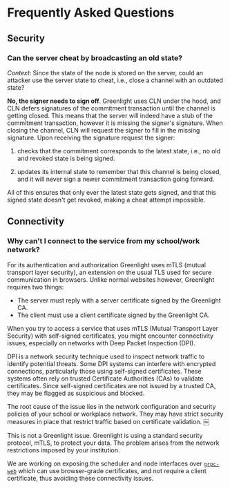 # Frequently Asked Questions

## Security

### Can the server cheat by broadcasting an old state? <a name="cheating-server"></a>

_Context_: Since the state of the node is stored on the server, could
an attacker use the server state to cheat, i.e., close a channel with
an outdated state?

**No, the signer needs to sign off**. Greenlight uses CLN under the
hood, and CLN defers signatures of the commitment transaction until
the channel is getting closed. This means that the server will indeed
have a stub of the commitment transaction, however it is missing the
signer's signature. When closing the channel, CLN will request the
signer to fill in the missing signature. Upon receiving the signature
request the signer:

 1. checks that the commitment corresponds to the latest state, i.e.,
    no old and revoked state is being signed.
 
 2. updates its internal state to remember that this channel is being
    closed, and it will never sign a newer commitment transaction
    going forward.
 
All of this ensures that only ever the latest state gets signed, and
that this signed state doesn't get revoked, making a cheat attempt
impossible.

## Connectivity

### Why can't I connect to the service from my school/work network?

For its authentication and authorization Greenlight uses mTLS (mutual
transport layer security), an extension on the usual TLS used for
secure communication in browsers. Unlike normal websites however,
Greenlight requires two things:

 - The server must reply with a server certificate signed by the Greenlight CA.
 - The client must use a client certificate signed by the Greenlight CA.
 
When you try to access a service that uses mTLS (Mutual Transport
Layer Security) with self-signed certificates, you might encounter
connectivity issues, especially on networks with Deep Packet
Inspection (DPI).

DPI is a network security technique used to inspect network traffic to
identify potential threats. Some DPI systems can interfere with
encrypted connections, particularly those using self-signed
certificates. These systems often rely on trusted Certificate
Authorities (CAs) to validate certificates. Since self-signed
certificates are not issued by a trusted CA, they may be flagged as
suspicious and blocked.

The root cause of the issue lies in the network configuration and
security policies of your school or workplace network. They may have
strict security measures in place that restrict traffic based on
certificate validation.  ￼

This is not a Greenlight issue. Greenlight is using a standard
security protocol, mTLS, to protect your data. The problem arises from
the network restrictions imposed by your institution.

We are working on exposing the scheduler and node interfaces over
[`grpc-web`][grpc-web] which can use browser-grade certificates, and
not require a client certificate, thus avoiding these connectivity
issues.

[grpc-web]: https://github.com/grpc/grpc-web
